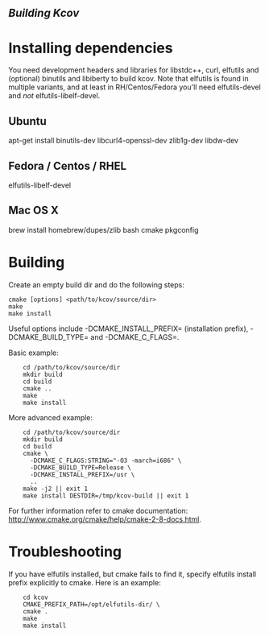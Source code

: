 ## *Building Kcov*

Installing dependencies
=======================
You need development headers and libraries for libstdc++, curl, elfutils
and (optional) binutils and libiberty to build kcov. Note that elfutils is
found in multiple variants, and at least in RH/Centos/Fedora you'll need
elfutils-devel and *not* elfutils-libelf-devel.

Ubuntu
------
apt-get install binutils-dev libcurl4-openssl-dev zlib1g-dev libdw-dev


Fedora / Centos / RHEL
----------------------
elfutils-libelf-devel

Mac OS X
--------
brew install homebrew/dupes/zlib bash cmake pkgconfig

Building
========

Create an empty build dir and do the following steps:

    cmake [options] <path/to/kcov/source/dir>
    make
    make install

Useful options include -DCMAKE_INSTALL_PREFIX=<path> (installation prefix),
-DCMAKE_BUILD_TYPE=<type> and -DCMAKE_C_FLAGS=<CFLAGS>.

Basic example:

```
    cd /path/to/kcov/source/dir
    mkdir build
    cd build
    cmake ..
    make
    make install
```

More advanced example:

```
    cd /path/to/kcov/source/dir
    mkdir build
    cd build
    cmake \
      -DCMAKE_C_FLAGS:STRING="-O3 -march=i686" \
      -DCMAKE_BUILD_TYPE=Release \
      -DCMAKE_INSTALL_PREFIX=/usr \
      ..
    make -j2 || exit 1
    make install DESTDIR=/tmp/kcov-build || exit 1
```

For further information refer to cmake documentation:
    http://www.cmake.org/cmake/help/cmake-2-8-docs.html.


Troubleshooting
===============

If you have elfutils installed, but cmake fails to find it, specify elfutils
install prefix explicitly to cmake. Here is an example:

```
    cd kcov
    CMAKE_PREFIX_PATH=/opt/elfutils-dir/ \
    cmake .
    make
    make install
```
